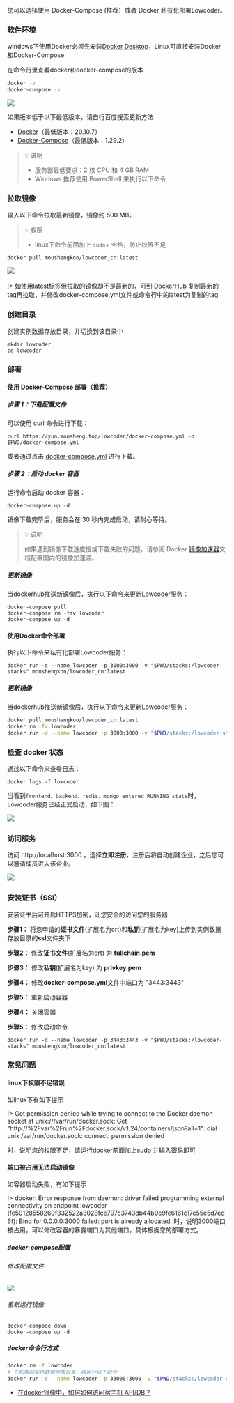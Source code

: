 您可以选择使用 Docker-Compose  (推荐）或者 Docker 私有化部署Lowcoder。


### 软件环境

windows下使用Docker必须先安装[Docker Desktop](https://www.runoob.com/docker/windows-docker-install.html)，Linux可直接安装Docker和Docker-Compose

在命令行里查看docker和docker-compose的版本
```bash
docker -v
docker-compose -v
```
![](assets/Snipaste_2023-10-03_08-09-47.png)

如果版本低于以下最低版本，请自行百度搜索更新方法

* [Docker](https://docs.docker.com/get-docker/)（最低版本：20.10.7）
* [Docker-Compose](https://docs.docker.com/compose/install/)（最低版本：1.29.2）


> 💡 说明
>
> * 服务器最低要求：2 核 CPU 和 4 GB RAM
> * Windows 推荐使用 PowerShell 来执行以下命令

### 拉取镜像
输入以下命令拉取最新镜像，镜像约 500 MB。

> 💡 权限
> * linux下命令前面加上 `sudo`+ 空格，防止权限不足

```
docker pull moushengkoo/lowcoder_cn:latest
```

![](assets/1-20231002181225-bpznpuo.jpeg)​

!> 如使用latest标签但拉取的镜像却不是最新的，可到 [DockerHub](https://hub.docker.com/r/moushengkoo/lowcoder_cn/tags) 复制最新的tag再拉取，并修改docker-compose.yml文件或命令行中的latest为复制的tag

### 创建目录

创建实例数据存放目录，并切换到该目录中

```text
mkdir lowcoder
cd lowcoder
```
### 部署
<!-- tabs:start -->
<!-- tab:Docker-Compose部署方式 -->
#### 使用 Docker-Compose 部署（推荐）

##### 步骤 1：下载配置文件

可以使用 curl 命令进行下载：

```text
curl https://yun.mousheng.top/lowcoder/docker-compose.yml -o $PWD/docker-compose.yml
```

或者通过点击 [docker-compose.yml](https://yun.mousheng.top/lowcoder/docker-compose.yml) 进行下载。

##### 步骤 2：启动 docker 容器

运行命令启动 docker 容器：

```text
docker-compose up -d
```

镜像下载完毕后，服务会在 30 秒内完成启动，请耐心等待。

>💡 说明
>
> 如果遇到镜像下载速度慢或下载失败的问题，请参阅 Docker [镜像加速器](https://yeasy.gitbook.io/docker_practice/install/mirror)文档配置国内的镜像加速源。

##### 更新镜像

当dockerhub推送新镜像后，执行以下命令来更新Lowcoder服务：

```text
docker-compose pull
docker-compose rm -fsv lowcoder
docker-compose up -d
```
<!-- tab:Docker命令部署 -->
#### 使用Docker命令部署


执行以下命令来私有化部署Lowcoder服务：

```text
docker run -d --name lowcoder -p 3000:3000 -v "$PWD/stacks:/lowcoder-stacks" moushengkoo/lowcoder_cn:latest
```

##### 更新镜像

当dockerhub推送新镜像后，执行以下命令来更新Lowcoder服务：

```bash
docker pull moushengkoo/lowcoder_cn:latest
docker rm -fv lowcoder
docker run -d --name lowcoder -p 3000:3000 -v "$PWD/stacks:/lowcoder-stacks" moushengkoo/lowcoder_cn:latest
```

<!-- tabs:end -->

### 检查 docker 状态

通过以下命令来查看日志：

```text
docker logs -f lowcoder
```

当看到`frontend、backend、redis、mongo entered RUNNING state`​时，Lowcoder服务已经正式启动，如下图：

![](assets/3-20231002181225-wlm8wy8.png)​

### 访问服务

访问 http://localhost:3000 ，选择​**立即注册**​，注册后将自动创建企业，之后您可以邀请成员进入该企业。

![](assets/2-20231002181225-34pfxhn.png)​


### 安装证书（SSl）

安装证书后可开启HTTPS加密，让您安全的访问您的服务器

**步骤1：** 将您申请的**证书文件**(扩展名为crt)和**私钥**(扩展名为key)上传到实例数据存放目录的**ssl**文件夹下

**步骤2：** 修改**证书文件**(扩展名为crt) 为 **fullchain.pem**

**步骤3：** 修改**私钥**(扩展名为key) 为 **privkey.pem**
<!-- tabs:start -->
<!-- tab:Docker-Compose部署方式 -->
**步骤4：** 修改**docker-compose.yml**文件中端口为 "3443:3443"

**步骤5：** 重新启动容器
<!-- tab:Docker命令行部署方式 -->
**步骤4：** 关闭容器

**步骤5：** 修改启动命令
```
docker run -d --name lowcoder -p 3443:3443 -v "$PWD/stacks:/lowcoder-stacks" moushengkoo/lowcoder_cn:latest

```
<!-- tabs:end -->

### 常见问题

#### linux下权限不足错误

如linux下有如下提示

!> Got permission denied while trying to connect to the Docker daemon socket at unix:///var/run/docker.sock: Get "http://%2Fvar%2Frun%2Fdocker.sock/v1.24/containers/json?all=1": dial unix /var/run/docker.sock: connect: permission denied

时，说明您的权限不足，请运行docker前面加上sudo 并输入密码即可


#### 端口被占用无法启动镜像

如容器启动失败，有如下提示

!> docker: Error response from daemon: driver failed programming external connectivity on endpoint lowcoder (fe50128558260f332522a3028fce797c3743db44b0e9fc6161c17e55e5d7ed6f): Bind for 0.0.0.0:3000 failed: port is already allocated.
时，说明3000端口被占用，可以修改容器的暴露端口为其他端口，具体根据您的部署方式。
<!-- tabs: start -->
<!-- tab: docker-compose -->
##### docker-compose配置

###### 修改配置文件
![](assets/image-6.png)
###### 重新运行镜像
```
docker-compose down 
docker-compose up -d
```
<!-- tab: docker命令行方式 -->
##### docker命令行方式
``` bash
docker rm -f lowcoder
# 先切换回实例数据存放目录，再运行以下命令
docker run -d --name lowcoder -p 33000:3000 -v "$PWD/stacks:/lowcoder-stacks" moushengkoo/lowcoder_cn:latest
```

<!-- tabs:end -->


* [在docker镜像中，如何如何访问宿主机 API/DB？](visit-host-api-or-db.md)